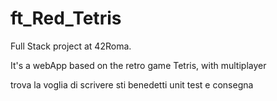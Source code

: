 # ft_Red_Tetris

Full Stack project at 42Roma.

It's a webApp based on the retro game Tetris, with multiplayer 

trova la voglia di scrivere sti benedetti unit test e consegna
